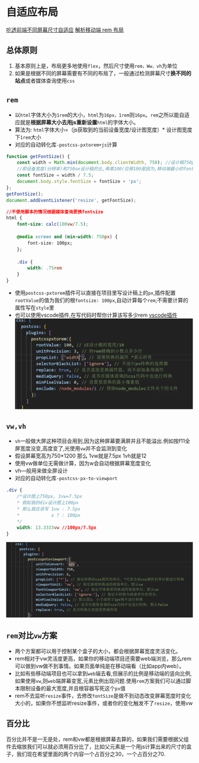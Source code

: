 # 自适应布局
[吃透前端不同屏幕尺寸自适应](https://www.bilibili.com/video/BV1PC411372R/?spm_id_from=333.337.search-card.all.click&vd_source=78435c3cefd4783245d9d16d09d19859)
[解析移动端 rem 布局](https://www.bilibili.com/video/BV14q4y1q7sF/?spm_id_from=333.337.search-card.all.click&vd_source=78435c3cefd4783245d9d16d09d19859)
## 总体原则
1. 基本原则上是，布局更多地使用`flex`，然后尺寸使用`rem，Ww，vh`为单位
2. 如果是根据不同的屏幕需要有不同的布局了，一般通过检测屏幕尺寸**换不同的站点**或者媒体查询使用`css`

## `rem`
- 以`html`字体大小为`1rem`的大小，`html`为`16px，1rem`则`16px`。`rem`之所以能自适应就是**根据屏幕大小去用js重新设置**`html`的字体大小。
- 算法为: `html`字体大小=（js获取到的当前设备宽度/设计图宽度）* 设计图宽度下`1rem`大小
- 对应的自动转化库`-postcss-pxtorem+js`计算
```js
function getFontSize() {
    const width = Math.min(document.body.clientWidth, 750); //设计稿750px
    //即设备宽度(分辨率)和750ox设计稿的比,再乘100(位移100是因为,移动端最小的fontSize为8px,如果设备为375分辨率,则出现0.5px的根fontSize,所以乘100,此时假如设计稿的div宽为75px则应写作0.75rem,因为1rem等于100px)
    const fontSize = width / 7.5; 
    document.body.style.fontSize = fontSize + 'px';
};
getFontSize();
document.addEventListener('resize', getFontSize);
```
```css
//不使用脚本的情况根据媒体查询更换fontsize
html {
    font-size: calc(100vw/7.5);

    @media screen and (min-width: 750px) {
        font-size: 100px;
    };

    .div {
        width: .75rem
    }
}
```
- 使用`postcss-pxtorem`插件可以直接在项目里写设计稿上的`px`,插件配置`rootValue`的值为我们的根`fontsize: 100px`,自动计算每个`rem`;不需要计算的属性写在`style`里
- 也可以使用vscode插件,在写代码时帮你计算该写多少rem
[vscode插件](https://www.bilibili.com/video/BV1zM4m1U7av/?spm_id_from=333.337.search-card.all.click&vd_source=78435c3cefd4783245d9d16d09d19859)
![rem插件配置](../img/rem.png)

## `vw,vh`
- `vh`一般做大屏这种项目会用到,因为这种屏幕要满屏并且不能溢出.例如按f11全屏宽度没变,高度变了,光使用`vw`并不会监测到变化
- 假设屏幕宽高为750*1200 那么 1vw就是7.5px 1vh就是12
- 使用vw做单位无需做计算，因为w会自动根据屏幕宽度变化
- vh—般用来做全屏设计
- 对应的自动转化库`-postcss-px-to-viewport`
```css
.div {
    /*设计图上750px, 1vw=7.5px 
    * 假如我的div设计图上100px
    * 那么我应该写 1vw : 7.5px
    *            x ? : 100px
    */
    width: 13.3333vw //100px/7.5px
}
```
![vw配置](../img/vw.png)
## `rem`对比`vw`方案
- 两个方案都可以用于控制某个盒子的大小，都会根据屏幕宽度灵活变化。
- rem相对于vw灵活度更高，如果你的移动端项目还需要web端浏览，那么rem可以做到vw做不到事情。如果页面单纯是在移动端看（比如app内web）。
- 比如有些移动端项目也可以拿到`web`端去看,但展示的比例是移动端的竖向比例,如果使用`vw`,则`web`端屏幕变宽,元素比例出现问题.使用`rem`方案我们可以通过脚本限制设备的最大宽度,并且根容器写死这个`px`值
- rem不去监听`resize`事件，去修改`fontSize`是做不到动态改变屏幕宽度时变化大小的，如果你不想监听resize事件，或者你的变化触发不了`resize`，使用vw

## 百分比
百分比并不是一无是处，rem和vw都是根据屏幕去算的，如果我们需要根据父组件去缩放我们可以就必须用百分比了，比如父元素是一个用js计算出来的尺寸的盒子，我们现在希望里面的两个内容一个占百分之30，一个占百分之70.